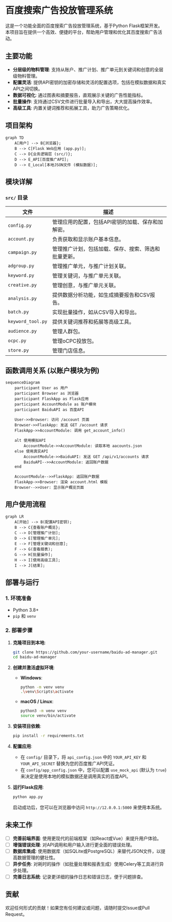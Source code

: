 # 百度搜索广告投放管理系统

这是一个功能全面的百度搜索广告投放管理系统，基于Python Flask框架开发。本项目旨在提供一个高效、便捷的平台，帮助用户管理和优化其百度搜索广告活动。

## 主要功能

- **分层级的物料管理**: 支持从账户、推广计划、推广单元到关键词和创意的全层级物料管理。
- **配置灵活**: 提供API密钥的加密存储和灵活的配置选项，包括在模拟数据和真实API之间切换。
- **数据可视化**: 通过图表和摘要报告，直观展示关键的广告性能指标。
- **批量操作**: 支持通过CSV文件进行批量导入和导出，大大提高操作效率。
- **高级工具**: 内置关键词推荐和拓展工具，助力广告策略优化。

## 项目架构

```mermaid
graph TD
    A[用户] --> B{浏览器};
    B --> C[Flask Web应用 (app.py)];
    C --> D{业务逻辑层 (src/)};
    D --> E_API[百度推广API];
    D --> E_Local[本地JSON文件 (模拟数据)];
```

## 模块详解

### `src/` 目录

| 文件 | 描述 |
|---|---|
| `config.py` | 管理应用的配置，包括API密钥的加载、保存和加解密。 |
| `account.py` | 负责获取和显示账户基本信息。 |
| `campaign.py` | 管理推广计划，包括加载、保存、搜索、筛选和批量更新。 |
| `adgroup.py` | 管理推广单元，与推广计划关联。 |
| `keyword.py` | 管理关键词，与推广单元关联。 |
| `creative.py` | 管理创意，与推广单元关联。 |
| `analysis.py` | 提供数据分析功能，如生成摘要报告和CSV报告。 |
| `batch.py` | 实现批量操作，如从CSV导入和导出。 |
| `keyword_tool.py` | 提供关键词推荐和拓展等高级工具。 |
| `audience.py` | 管理人群包。 |
| `ocpc.py` | 管理oCPC投放包。 |
| `store.py` | 管理门店信息。 |

## 函数调用关系 (以账户模块为例)

```mermaid
sequenceDiagram
    participant User as 用户
    participant Browser as 浏览器
    participant FlaskApp as Flask应用
    participant AccountModule as 账户模块
    participant BaiduAPI as 百度API

    User->>Browser: 访问 /account 页面
    Browser->>FlaskApp: 发送 GET /account 请求
    FlaskApp->>AccountModule: 调用 get_account_info()

    alt 使用模拟API
        AccountModule->>AccountModule: 读取本地 aacounts.json
    else 使用真实API
        AccountModule->>BaiduAPI: 发送 GET /api/v1/accounts 请求
        BaiduAPI-->>AccountModule: 返回账户数据
    end

    AccountModule-->>FlaskApp: 返回账户数据
    FlaskApp->>Browser: 渲染 account.html 模板
    Browser-->>User: 显示账户概览页面
```

## 用户使用流程

```mermaid
graph LR
    A[开始] --> B(配置API密钥);
    B --> C{查看账户概览};
    C --> D[管理推广计划];
    D --> E[管理推广单元];
    E --> F[管理关键词和创意];
    F --> G(查看报表);
    G --> H[批量操作];
    H --> I[使用高级工具];
    I --> J[结束];
```

## 部署与运行

### 1. 环境准备

- Python 3.8+
- `pip` 和 `venv`

### 2. 部署步骤

1.  **克隆项目到本地**:
    ```bash
    git clone https://github.com/your-username/baidu-ad-manager.git
    cd baidu-ad-manager
    ```

2.  **创建并激活虚拟环境**:
    -   **Windows**:
        ```bash
        python -m venv venv
        .\venv\Scripts\activate
        ```
    -   **macOS / Linux**:
        ```bash
        python3 -m venv venv
        source venv/bin/activate
        ```

3.  **安装项目依赖**:
    ```bash
    pip install -r requirements.txt
    ```

4.  **配置应用**:
    -   在 `config/` 目录下，将 `api_config.json` 中的 `YOUR_API_KEY` 和 `YOUR_API_SECRET` 替换为您的百度推广API凭证。
    -   在 `config/app_config.json` 中，您可以配置 `use_mock_api` (默认为 `true`) 来决定是使用本地的模拟数据还是调用真实的百度API。

5.  **运行Flask应用**:
    ```bash
    python app.py
    ```

    启动成功后，您可以在浏览器中访问 `http://12.0.0.1:5000` 来使用本系统。

## 未来工作

- [ ] **完善前端界面**: 使用更现代的前端框架（如React或Vue）来提升用户体验。
- [ ] **增强错误处理**: 对API调用和用户输入进行更全面的错误处理。
- [ ] **数据库集成**: 使用数据库（如SQLite或PostgreSQL）来替代JSON文件，以提高数据管理的健壮性。
- [ ] **异步任务**: 对耗时的操作（如批量处理和报表生成）使用Celery等工具进行异步处理。
- [ ] **完善日志系统**: 记录更详细的操作日志和错误日志，便于问题排查。

## 贡献

欢迎任何形式的贡献！如果您有任何建议或问题，请随时提交Issue或Pull Request。